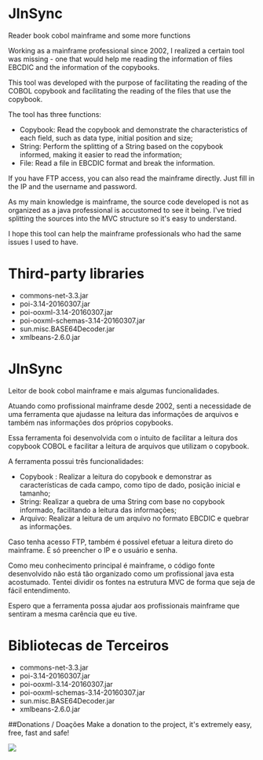 # JInSync
Reader book cobol mainframe and some more functions

Working as a mainframe professional since 2002, I realized a certain tool was missing - one that would help me reading the information of files EBCDIC and the information of the copybooks.

This tool was developed with the purpose of facilitating the reading of the COBOL copybook and facilitating the reading of the files that use the copybook.

The tool has three functions:

- Copybook: Read the copybook and demonstrate the characteristics of each field, such as data type, initial position and size;
- String:   Perform the splitting of a String based on the copybook informed, making it easier to read the information;
- File:     Read a file in EBCDIC format and break the information.

If you have FTP access, you can also read the mainframe directly. Just fill in the IP and the username and password.

As my main knowledge is mainframe, the source code developed is not as organized as a java professional is accustomed to see it being. I've tried splitting the sources into the MVC structure so it's easy to understand.

I hope this tool can help the mainframe professionals who had the same issues I used to have.

# Third-party libraries

- commons-net-3.3.jar
- poi-3.14-20160307.jar
- poi-ooxml-3.14-20160307.jar
- poi-ooxml-schemas-3.14-20160307.jar
- sun.misc.BASE64Decoder.jar
- xmlbeans-2.6.0.jar

# JInSync

Leitor de book cobol mainframe e mais algumas funcionalidades.

Atuando como profissional mainframe desde 2002, senti a necessidade de uma ferramenta que ajudasse na leitura das informações de arquivos e também nas informações dos próprios copybooks.

Essa ferramenta foi desenvolvida com o intuito de facilitar a leitura dos copybook COBOL e facilitar a leitura de arquivos que utilizam o copybook.

A ferramenta possui três funcionalidades:

- Copybook : Realizar a leitura do copybook e demonstrar as características de cada campo, como tipo de dado, posição inicial e tamanho;
- String:    Realizar a quebra de uma String com base no copybook informado, facilitando a leitura das informações;
- Arquivo:   Realizar a leitura de um arquivo no formato EBCDIC e quebrar as informações.

Caso tenha acesso FTP, também é possível efetuar a leitura direto do mainframe. É só preencher o IP e o usuário e senha.

Como meu conhecimento principal é mainframe, o código fonte desenvolvido não está tão organizado como um profissional java esta acostumado. Tentei dividir os fontes na estrutura MVC de forma que seja de fácil entendimento.

Espero que a ferramenta possa ajudar aos profissionais mainframe que sentiram a mesma carência que eu tive.

# Bibliotecas de Terceiros

- commons-net-3.3.jar
- poi-3.14-20160307.jar
- poi-ooxml-3.14-20160307.jar
- poi-ooxml-schemas-3.14-20160307.jar
- sun.misc.BASE64Decoder.jar
- xmlbeans-2.6.0.jar

##Donations / Doações
Make a donation to the project, it's extremely easy, free, fast and safe! 

<p>
<a 
href=https://www.paypal.com/cgi-bin/webscr?cmd=_donations&business=N39LKJ8M7CGL8&lc=BR&item_name=Rodrigo%20Augusto%20Silva%20dos%20Santos&item_number=JInSync&currency_code=USD&bn=PP%2dDonationsBF%3abtn_donateCC_LG%2egif%3aNonHosted>
  <img src="https://www.paypalobjects.com/en_US/GB/i/btn/btn_donateCC_LG.gif">
</a>
</p>
